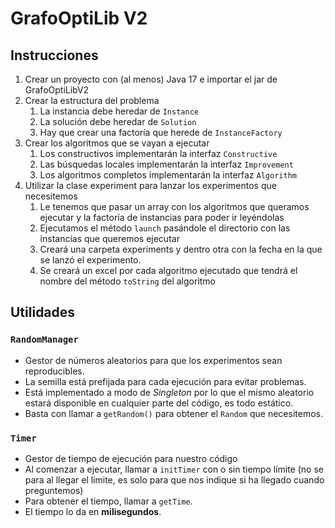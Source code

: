 # GrafoOptiLib V2

## Instrucciones
1. Crear un proyecto con (al menos) Java 17 e importar el jar de GrafoOptiLibV2
2. Crear la estructura del problema
   1. La instancia debe heredar de ```Instance```
   2. La solución debe heredar de ```Solution```
   3. Hay que crear una factoría que herede de ```InstanceFactory```
3. Crear los algoritmos que se vayan a ejecutar
   1. Los constructivos implementarán la interfaz ```Constructive```
   2. Las búsquedas locales implementarán la interfaz ```Improvement```
   3. Los algoritmos completos implementarán la interfaz ```Algorithm```
4. Utilizar la clase experiment para lanzar los experimentos que necesitemos
   1. Le tenemos que pasar un array con los algoritmos que queramos ejecutar y la factoría de instancias para poder ir leyéndolas
   2. Ejecutamos el método ```launch``` pasándole el directorio con las instancias que queremos ejecutar
   3. Creará una carpeta experiments y dentro otra con la fecha en la que se lanzó el experimento.
   4. Se creará un excel por cada algoritmo ejecutado que tendrá el nombre del método ```toString``` del algoritmo

## Utilidades
### ```RandomManager```
- Gestor de números aleatorios para que los experimentos sean reproducibles. 
- La semilla está prefijada para cada ejecución para evitar problemas.
- Está implementado a modo de *Singleton* por lo que el mismo aleatorio estará disponible en cualquier parte del código, es todo estático.
- Basta con llamar a ```getRandom()``` para obtener el ```Random``` que necesitemos.

### ```Timer```
- Gestor de tiempo de ejecución para nuestro código
- Al comenzar a ejecutar, llamar a ```initTimer``` con o sin tiempo límite (no se para al llegar el límite, es solo para que nos indique si ha llegado cuando preguntemos)
- Para obtener el tiempo, llamar a ```getTime```.
- El tiempo lo da en **milisegundos**.